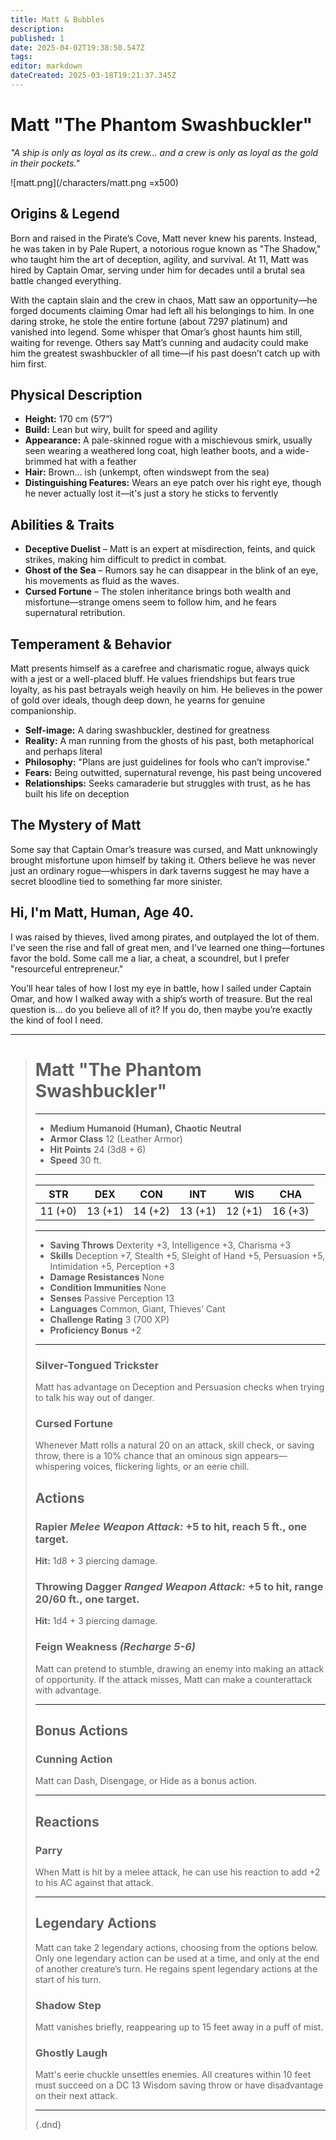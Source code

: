 ```yaml
---
title: Matt & Bubbles
description: 
published: 1
date: 2025-04-02T19:38:50.547Z
tags: 
editor: markdown
dateCreated: 2025-03-18T19:21:37.345Z
---
```


# Matt "The Phantom Swashbuckler"  
*"A ship is only as loyal as its crew… and a crew is only as loyal as the gold in their pockets."*  

![matt.png](/characters/matt.png =x500)

## Origins & Legend  
Born and raised in the Pirate’s Cove, Matt never knew his parents. Instead, he was taken in by Pale Rupert, a notorious rogue known as "The Shadow," who taught him the art of deception, agility, and survival. At 11, Matt was hired by Captain Omar, serving under him for decades until a brutal sea battle changed everything.  

With the captain slain and the crew in chaos, Matt saw an opportunity—he forged documents claiming Omar had left all his belongings to him. In one daring stroke, he stole the entire fortune (about 7297 platinum) and vanished into legend. Some whisper that Omar’s ghost haunts him still, waiting for revenge. Others say Matt’s cunning and audacity could make him the greatest swashbuckler of all time—if his past doesn’t catch up with him first.  

## Physical Description  
- **Height:** 170 cm (5’7”)  
- **Build:** Lean but wiry, built for speed and agility  
- **Appearance:** A pale-skinned rogue with a mischievous smirk, usually seen wearing a weathered long coat, high leather boots, and a wide-brimmed hat with a feather  
- **Hair:** Brown… ish (unkempt, often windswept from the sea)  
- **Distinguishing Features:** Wears an eye patch over his right eye, though he never actually lost it—it's just a story he sticks to fervently  

## Abilities & Traits  
- **Deceptive Duelist** – Matt is an expert at misdirection, feints, and quick strikes, making him difficult to predict in combat.  
- **Ghost of the Sea** – Rumors say he can disappear in the blink of an eye, his movements as fluid as the waves.  
- **Cursed Fortune** – The stolen inheritance brings both wealth and misfortune—strange omens seem to follow him, and he fears supernatural retribution.  

## Temperament & Behavior  
Matt presents himself as a carefree and charismatic rogue, always quick with a jest or a well-placed bluff. He values friendships but fears true loyalty, as his past betrayals weigh heavily on him. He believes in the power of gold over ideals, though deep down, he yearns for genuine companionship.  

- **Self-image:** A daring swashbuckler, destined for greatness  
- **Reality:** A man running from the ghosts of his past, both metaphorical and perhaps literal  
- **Philosophy:** "Plans are just guidelines for fools who can’t improvise."  
- **Fears:** Being outwitted, supernatural revenge, his past being uncovered  
- **Relationships:** Seeks camaraderie but struggles with trust, as he has built his life on deception  

## The Mystery of Matt  
Some say that Captain Omar’s treasure was cursed, and Matt unknowingly brought misfortune upon himself by taking it. Others believe he was never just an ordinary rogue—whispers in dark taverns suggest he may have a secret bloodline tied to something far more sinister.  

## Hi, I'm Matt, Human, Age 40.  
I was raised by thieves, lived among pirates, and outplayed the lot of them. I've seen the rise and fall of great men, and I've learned one thing—fortunes favor the bold. Some call me a liar, a cheat, a scoundrel, but I prefer "resourceful entrepreneur."  

You’ll hear tales of how I lost my eye in battle, how I sailed under Captain Omar, and how I walked away with a ship’s worth of treasure. But the real question is… do you believe all of it? If you do, then maybe you’re exactly the kind of fool I need.  

---

># Matt "The Phantom Swashbuckler"  
>---  
>- **Medium Humanoid (Human), Chaotic Neutral**  
>- **Armor Class** 12 (Leather Armor)  
>- **Hit Points** 24 (3d8 + 6)  
>- **Speed** 30 ft.  
>---  
>|STR|DEX|CON|INT|WIS|CHA|  
>|---|---|---|---|---|---|  
>|11 (+0)|13 (+1)|14 (+2)|13 (+1)|12 (+1)|16 (+3)|  
>---  
>- **Saving Throws** Dexterity +3, Intelligence +3, Charisma +3  
>- **Skills** Deception +7, Stealth +5, Sleight of Hand +5, Persuasion +5, Intimidation +5, Perception +3  
>- **Damage Resistances** None  
>- **Condition Immunities** None  
>- **Senses** Passive Perception 13  
>- **Languages** Common, Giant, Thieves’ Cant  
>- **Challenge Rating** 3 (700 XP)  
>- **Proficiency Bonus** +2  
>---  
>
>### **Silver-Tongued Trickster**  
>Matt has advantage on Deception and Persuasion checks when trying to talk his way out of danger.  
>
>### **Cursed Fortune**  
>Whenever Matt rolls a natural 20 on an attack, skill check, or saving throw, there is a 10% chance that an ominous sign appears—whispering voices, flickering lights, or an eerie chill.  
>
>## **Actions**  
>### **Rapier** *Melee Weapon Attack:* +5 to hit, reach 5 ft., one target.  
>**Hit:** 1d8 + 3 piercing damage.  
>
>### **Throwing Dagger** *Ranged Weapon Attack:* +5 to hit, range 20/60 ft., one target.  
>**Hit:** 1d4 + 3 piercing damage.  
>
>### **Feign Weakness** *(Recharge 5-6)*  
>Matt can pretend to stumble, drawing an enemy into making an attack of opportunity. If the attack misses, Matt can make a counterattack with advantage.  
>
>---  
>
>## **Bonus Actions**  
>### **Cunning Action**  
>Matt can Dash, Disengage, or Hide as a bonus action.  
>
>---  
>
>## **Reactions**  
>### **Parry**  
>When Matt is hit by a melee attack, he can use his reaction to add +2 to his AC against that attack.  
>
>---  
>
>## **Legendary Actions**  
>Matt can take 2 legendary actions, choosing from the options below. Only one legendary action can be used at a time, and only at the end of another creature’s turn. He regains spent legendary actions at the start of his turn.  
>
>### **Shadow Step**  
>Matt vanishes briefly, reappearing up to 15 feet away in a puff of mist.  
>
>### **Ghostly Laugh**  
>Matt's eerie chuckle unsettles enemies. All creatures within 10 feet must succeed on a DC 13 Wisdom saving throw or have disadvantage on their next attack.  
>
>---
>
>{.dnd}
